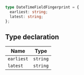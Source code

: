 ```ts
type DateTimeFieldFingerprint = {
  earliest: string;
  latest: string;
};
```

## Type declaration

| Name | Type |
| ------ | ------ |
| <a id="earliest"></a> `earliest` | `string` |
| <a id="latest"></a> `latest` | `string` |
